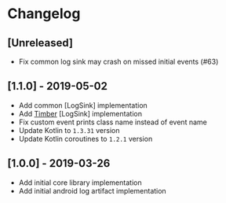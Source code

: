 # Changelog

## [Unreleased]
- Fix common log sink may crash on missed initial events (#63)

## [1.1.0] - 2019-05-02
- Add common [LogSink] implementation
- Add [Timber](https://github.com/JakeWharton/timber) [LogSink] implementation
- Fix custom event prints class name instead of event name
- Update Kotlin to `1.3.31` version
- Update Kotlin coroutines to `1.2.1` version

## [1.0.0] - 2019-03-26
- Add initial core library implementation
- Add initial android log artifact implementation

